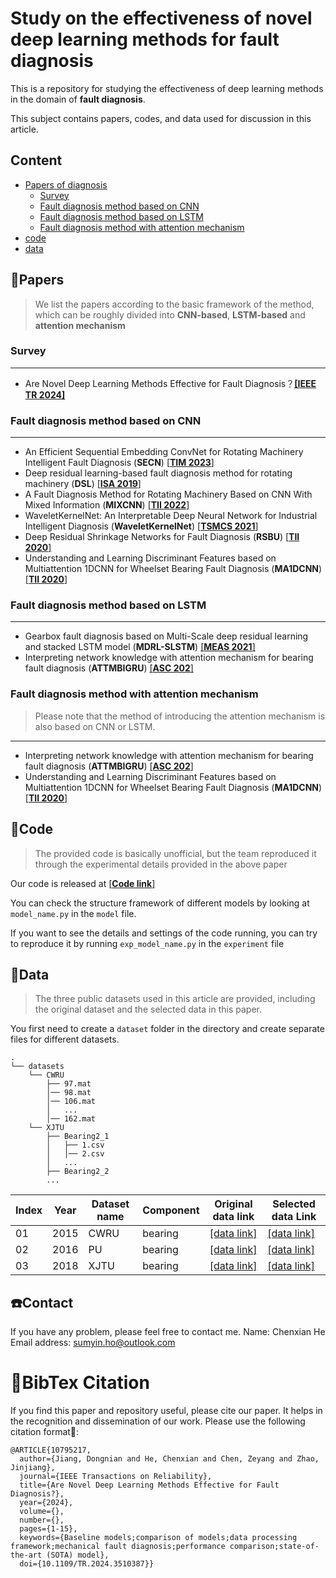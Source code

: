 # Study on the effectiveness of novel deep learning methods for fault diagnosis

This is a repository for studying the effectiveness of deep learning methods in the domain of **fault diagnosis**. 

This subject contains papers, codes, and data used for discussion in this article.

## Content

 - [Papers of diagnosis](https://github.com/sumyinho/Novel-Models-for-Fault-Diagnosis/tree/master?tab=readme-ov-file#papers)
	 - [Survey](https://github.com/sumyinho/Novel-Models-for-Fault-Diagnosis/tree/master?tab=readme-ov-file#survey)
	 - [Fault diagnosis method based on CNN](https://github.com/sumyinho/Novel-Models-for-Fault-Diagnosis/tree/master?tab=readme-ov-file#Fault-diagnosis-method-based-on-CNN)
	 - [ Fault diagnosis method based on LSTM](https://github.com/sumyinho/Novel-Models-for-Fault-Diagnosis/tree/master?tab=readme-ov-file#Fault-diagnosis-method-based-on-lstm)
	 - [Fault diagnosis method with attention mechanism](https://github.com/sumyinho/Novel-Models-for-Fault-Diagnosis/tree/master?tab=readme-ov-file#Fault-diagnosis-method-with-attention-mechanism)
 - [code](https://github.com/sumyinho/Novel-Models-for-Fault-Diagnosis/tree/master?tab=readme-ov-file#code)
 - [data](https://github.com/sumyinho/Novel-Models-for-Fault-Diagnosis/tree/master?tab=readme-ov-file#data)
 
 ## 📝Papers
 
> We list the papers according to the basic framework of the method, which can be roughly divided into **CNN-based**, **LSTM-based** and **attention mechanism**
### Survey
***
 - Are Novel Deep Learning Methods Effective for Fault Diagnosis？[**[IEEE TR 2024]**]()

### Fault diagnosis method based on CNN
***
 - An Efficient Sequential Embedding ConvNet for Rotating Machinery Intelligent Fault Diagnosis (**SECN**) [[**TIM 2023**]](https://ieeexplore.ieee.org/abstract/document/10102489/)
 - Deep residual learning-based fault diagnosis method for rotating machinery (**DSL**) [[**ISA 2019**]](https://www.sciencedirect.com/science/article/abs/pii/S0019057818305202)
 - A Fault Diagnosis Method for Rotating Machinery Based on CNN With Mixed Information (**MIXCNN**) [[**TII 2022**]](https://ieeexplore.ieee.org/abstract/document/9964316)
 - WaveletKernelNet: An Interpretable Deep Neural Network for Industrial Intelligent Diagnosis (**WaveletKernelNet**) [[**TSMCS 2021**]](https://ieeexplore.ieee.org/abstract/document/9328876)
 - Deep Residual Shrinkage Networks for Fault Diagnosis (**RSBU**) [[**TII 2020**]](https://ieeexplore.ieee.org/abstract/document/8850096)
 - Understanding and Learning Discriminant Features based on Multiattention 1DCNN for Wheelset Bearing Fault Diagnosis (**MA1DCNN**) [[**TII 2020**]](https://ieeexplore.ieee.org/abstract/document/8911240)
### Fault diagnosis method based on LSTM
***
 - Gearbox fault diagnosis based on Multi-Scale deep residual learning and
stacked LSTM model (**MDRL-SLSTM**) [[**MEAS 2021**]](https://www.sciencedirect.com/science/article/abs/pii/S0263224121010216)
 - Interpreting network knowledge with attention mechanism for bearing fault diagnosis (**ATTMBIGRU**) [[**ASC 202**]](https://www.sciencedirect.com/science/article/abs/pii/S1568494620307675)
### Fault diagnosis method with attention mechanism
>Please note that the method of introducing the attention mechanism is also based on CNN or LSTM.
***
 - Interpreting network knowledge with attention mechanism for bearing fault diagnosis (**ATTMBIGRU**) [[**ASC 202**]](https://www.sciencedirect.com/science/article/abs/pii/S1568494620307675)
 - Understanding and Learning Discriminant Features based on Multiattention 1DCNN for Wheelset Bearing Fault Diagnosis (**MA1DCNN**) [[**TII 2020**]](https://ieeexplore.ieee.org/abstract/document/8911240)

 ## 🔧Code
 

> The provided code is basically unofficial, but the team reproduced it through the experimental details provided in the above paper

Our code is released at [[**Code link**]](https://github.com/sumyinho/Novel-Models-for-Fault-Diagnosis/tree/master)

You can check the structure framework of different models by looking at `model_name.py` in the `model` file.

If you want to see the details and settings of the code running, you can try to reproduce it by running `exp_model_name.py` in the `experiment` file


## 👜Data

> The three public datasets used in this article are provided, including the original dataset and the selected data in this paper.
>
You first need to create a `dataset` folder in the directory and create separate files for different datasets.
```
.
└── datasets
    └── CWRU
        ├── 97.mat
        │── 98.mat
        │── 106.mat
        │   ...
        │── 162.mat
    └── XJTU
        ├── Bearing2_1
        │   ├── 1.csv
        │   │── 2.csv
        │   ...
        ├── Bearing2_2
        ...
```
|  Index| Year|Dataset name|Component|Original data link|Selected data Link|
|--|--|--|--|--|--|
| 01 | 2015 |CWRU|bearing|[[data link]](https://engineering.case.edu/bearingdatacenter/apparatus-and-procedures)|[[data link]](https://pan.quark.cn/s/88cfe9985bc7)|
|02|2016|PU|bearing|[[data link]](https://groups.uni-paderborn.de/kat/BearingDataCenter/)|[[data link]](https://pan.quark.cn/s/88cfe9985bc7)|
|03|2018|XJTU|bearing|[[data link]](https://biaowang.tech/xjtu-sy-bearing-datasets/)|[[data link]](https://pan.quark.cn/s/88cfe9985bc7)|

## :telephone:Contact
If you have any problem, please feel free to contact me.
Name: Chenxian He
Email address: [sumyin.ho@outlook.com](mailto:sumyin.ho@outlook.com)

# 🔎BibTex Citation
If you find this paper and repository useful, please cite our paper. It helps in the recognition and dissemination of our work. Please use the following citation format🤗:
```
@ARTICLE{10795217,
  author={Jiang, Dongnian and He, Chenxian and Chen, Zeyang and Zhao, Jinjiang},
  journal={IEEE Transactions on Reliability}, 
  title={Are Novel Deep Learning Methods Effective for Fault Diagnosis?}, 
  year={2024},
  volume={},
  number={},
  pages={1-15},
  keywords={Baseline models;comparison of models;data processing framework;mechanical fault diagnosis;performance comparison;state-of-the-art (SOTA) model},
  doi={10.1109/TR.2024.3510387}}
```

